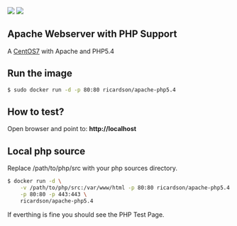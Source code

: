 [![](https://images.microbadger.com/badges/image/ricardson/apache-php5.4.svg)](https://microbadger.com/images/ricardson/apache-php5.4 "Get your own image badge on microbadger.com") [![](https://images.microbadger.com/badges/version/ricardson/apache-php5.4.svg)](https://microbadger.com/images/ricardson/apache-php5.4 "Get your own version badge on microbadger.com")

## Apache Webserver with PHP Support

A [CentOS7](https://www.centos.org) with Apache and PHP5.4


## Run the image


```sh
$ sudo docker run -d -p 80:80 ricardson/apache-php5.4
```

## How to test?


Open browser and point to: **http://localhost**

## Local php source

Replace /path/to/php/src with your php sources directory.

```sh
$ docker run -d \
    -v /path/to/php/src:/var/www/html -p 80:80 ricardson/apache-php5.4 \
    -p 80:80 -p 443:443 \
    ricardson/apache-php5.4
```

If everthing is fine you should see the PHP Test Page.
